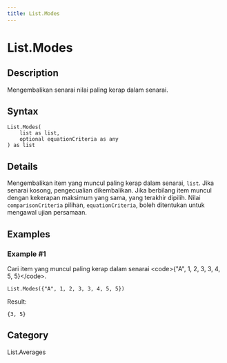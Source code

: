 ```yaml
---
title: List.Modes
---
```


# List.Modes


## Description

Mengembalikan senarai nilai paling kerap dalam senarai.


## Syntax

```powerquery
List.Modes(
    list as list,
    optional equationCriteria as any
) as list
```


## Details

Mengembalikan item yang muncul paling kerap dalam senarai, <code>list</code>. Jika senarai kosong, pengecualian dikembalikan. Jika berbilang item muncul dengan kekerapan maksimum yang sama, yang terakhir dipilih.    Nilai <code>comparisonCriteria</code> pilihan, <code>equationCriteria</code>, boleh ditentukan untuk mengawal ujian persamaan. 


## Examples

### Example #1 
Cari item yang muncul paling kerap dalam senarai &lt;code&gt;\{&#34;A&#34;, 1, 2, 3, 3, 4, 5, 5}&lt;/code&gt;.
```powerquery
List.Modes({"A", 1, 2, 3, 3, 4, 5, 5})
```

Result: 
```powerquery
{3, 5}
```




## Category
List.Averages
